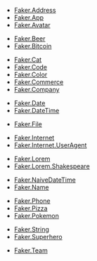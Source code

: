 <!-- A -->
- [Faker.Address](docs/address.md)
- [Faker.App](docs/app.md)
- [Faker.Avatar](docs/avatar.md)
<!-- B -->
- [Faker.Beer](docs/beer.md)
- [Faker.Bitcoin](docs/bitcoin.md)
<!-- C -->
- [Faker.Cat](docs/cat.md)
- [Faker.Code](docs/code.md)
- [Faker.Color](docs/color.md)
- [Faker.Commerce](docs/commerce.md)
- [Faker.Company](docs/company.md)
<!-- D -->
- [Faker.Date](docs/date.md)
- [Faker.DateTime](docs/date-time.md)
<!-- E -->
<!-- F -->
- [Faker.File](docs/file.md)
<!-- G -->
<!-- H -->
<!-- I -->
- [Faker.Internet](docs/internet.md)
- [Faker.Internet.UserAgent](docs/internet-useragent.md)
<!-- J -->
<!-- K -->
<!-- L -->
- [Faker.Lorem](docs/lorem.md)
- [Faker.Lorem.Shakespeare](docs/lorem-shakespeare.md)
<!-- M -->
<!-- N -->
- [Faker.NaiveDateTime](docs/native-date-time.md)
- [Faker.Name](docs/name.md)
<!-- O -->
<!-- P -->
- [Faker.Phone](docs/phone.md)
- [Faker.Pizza](docs/pizza.md)
- [Faker.Pokemon](docs/pokemon.md)
<!-- Q -->
<!-- R -->
<!-- S -->
- [Faker.String](docs/string.md)
- [Faker.Superhero](docs/superhero.md)
<!-- T -->
- [Faker.Team](docs/team.md)
<!-- U -->
<!-- V -->
<!-- W -->
<!-- X -->
<!-- Y -->
<!-- Z -->
